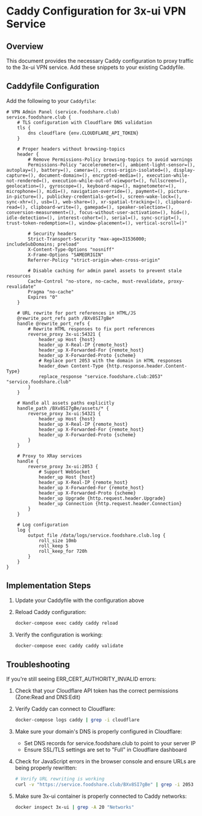 # Caddy Configuration for 3x-ui VPN Service

## Overview

This document provides the necessary Caddy configuration to proxy traffic to the 3x-ui VPN service. Add these snippets to your existing Caddyfile.

## Caddyfile Configuration

Add the following to your `Caddyfile`:

```caddyfile
# VPN Admin Panel (service.foodshare.club)
service.foodshare.club {
    # TLS configuration with Cloudflare DNS validation
    tls {
        dns cloudflare {env.CLOUDFLARE_API_TOKEN}
    }

    # Proper headers without browsing-topics
    header {
        # Remove Permissions-Policy browsing-topics to avoid warnings
        Permissions-Policy "accelerometer=(), ambient-light-sensor=(), autoplay=(), battery=(), camera=(), cross-origin-isolated=(), display-capture=(), document-domain=(), encrypted-media=(), execution-while-not-rendered=(), execution-while-out-of-viewport=(), fullscreen=(), geolocation=(), gyroscope=(), keyboard-map=(), magnetometer=(), microphone=(), midi=(), navigation-override=(), payment=(), picture-in-picture=(), publickey-credentials-get=(), screen-wake-lock=(), sync-xhr=(), usb=(), web-share=(), xr-spatial-tracking=(), clipboard-read=(), clipboard-write=(), gamepad=(), speaker-selection=(), conversion-measurement=(), focus-without-user-activation=(), hid=(), idle-detection=(), interest-cohort=(), serial=(), sync-script=(), trust-token-redemption=(), window-placement=(), vertical-scroll=()"
        
        # Security headers
        Strict-Transport-Security "max-age=31536000; includeSubDomains; preload"
        X-Content-Type-Options "nosniff"
        X-Frame-Options "SAMEORIGIN"
        Referrer-Policy "strict-origin-when-cross-origin"
        
        # Disable caching for admin panel assets to prevent stale resources
        Cache-Control "no-store, no-cache, must-revalidate, proxy-revalidate"
        Pragma "no-cache"
        Expires "0"
    }

    # URL rewrite for port references in HTML/JS
    @rewrite_port_refs path /BXv8SI7gBe*
    handle @rewrite_port_refs {
        # Rewrite HTML responses to fix port references
        reverse_proxy 3x-ui:54321 {
            header_up Host {host}
            header_up X-Real-IP {remote_host}
            header_up X-Forwarded-For {remote_host}
            header_up X-Forwarded-Proto {scheme}
            # Replace port 2053 with the domain in HTML responses
            header_down Content-Type {http.response.header.Content-Type}
            replace_response "service.foodshare.club:2053" "service.foodshare.club"
        }
    }

    # Handle all assets paths explicitly
    handle_path /BXv8SI7gBe/assets/* {
        reverse_proxy 3x-ui:54321 {
            header_up Host {host}
            header_up X-Real-IP {remote_host}
            header_up X-Forwarded-For {remote_host}
            header_up X-Forwarded-Proto {scheme}
        }
    }

    # Proxy to XRay services
    handle {
        reverse_proxy 3x-ui:2053 {
            # Support WebSocket
            header_up Host {host}
            header_up X-Real-IP {remote_host}
            header_up X-Forwarded-For {remote_host}
            header_up X-Forwarded-Proto {scheme}
            header_up Upgrade {http.request.header.Upgrade}
            header_up Connection {http.request.header.Connection}
        }
    }

    # Log configuration
    log {
        output file /data/logs/service.foodshare.club.log {
            roll_size 10mb
            roll_keep 5
            roll_keep_for 720h
        }
    }
}
```

## Implementation Steps

1. Update your Caddyfile with the configuration above
2. Reload Caddy configuration:
   ```bash
   docker-compose exec caddy caddy reload
   ```

3. Verify the configuration is working:
   ```bash
   docker-compose exec caddy caddy validate
   ```

## Troubleshooting

If you're still seeing ERR_CERT_AUTHORITY_INVALID errors:

1. Check that your Cloudflare API token has the correct permissions (Zone:Read and DNS:Edit)

2. Verify Caddy can connect to Cloudflare:
   ```bash
   docker-compose logs caddy | grep -i cloudflare
   ```

3. Make sure your domain's DNS is properly configured in Cloudflare:
   - Set DNS records for service.foodshare.club to point to your server IP
   - Ensure SSL/TLS settings are set to "Full" in Cloudflare dashboard

4. Check for JavaScript errors in the browser console and ensure URLs are being properly rewritten:
   ```bash
   # Verify URL rewriting is working
   curl -v "https://service.foodshare.club/BXv8SI7gBe" | grep -i 2053
   ```

5. Make sure 3x-ui container is properly connected to Caddy networks:
   ```bash
   docker inspect 3x-ui | grep -A 20 "Networks"
   ``` 